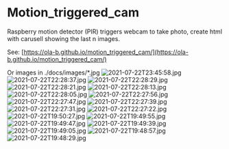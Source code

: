 # Motion_triggered_cam
Raspberry motion detector (PIR) triggers webcam to take photo, create html with carusell showing the last n images.

See: [https://ola-b.github.io/motion_triggered_cam/](https://ola-b.github.io/motion_triggered_cam/)


Or images in ./docs/images/*.jpg
![2021-07-22T23:45:58.jpg](https://github.com/Ola-B/motion_triggered_cam/blob/main/docs/images/2021-07-22T23:45:58.jpg "2021-07-22T23:45:58.jpg")
![2021-07-22T22:28:37.jpg](https://github.com/Ola-B/motion_triggered_cam/blob/main/docs/images/2021-07-22T22:28:37.jpg "2021-07-22T22:28:37.jpg")
![2021-07-22T22:28:29.jpg](https://github.com/Ola-B/motion_triggered_cam/blob/main/docs/images/2021-07-22T22:28:29.jpg "2021-07-22T22:28:29.jpg")
![2021-07-22T22:28:21.jpg](https://github.com/Ola-B/motion_triggered_cam/blob/main/docs/images/2021-07-22T22:28:21.jpg "2021-07-22T22:28:21.jpg")
![2021-07-22T22:28:13.jpg](https://github.com/Ola-B/motion_triggered_cam/blob/main/docs/images/2021-07-22T22:28:13.jpg "2021-07-22T22:28:13.jpg")
![2021-07-22T22:28:05.jpg](https://github.com/Ola-B/motion_triggered_cam/blob/main/docs/images/2021-07-22T22:28:05.jpg "2021-07-22T22:28:05.jpg")
![2021-07-22T22:27:56.jpg](https://github.com/Ola-B/motion_triggered_cam/blob/main/docs/images/2021-07-22T22:27:56.jpg "2021-07-22T22:27:56.jpg")
![2021-07-22T22:27:47.jpg](https://github.com/Ola-B/motion_triggered_cam/blob/main/docs/images/2021-07-22T22:27:47.jpg "2021-07-22T22:27:47.jpg")
![2021-07-22T22:27:39.jpg](https://github.com/Ola-B/motion_triggered_cam/blob/main/docs/images/2021-07-22T22:27:39.jpg "2021-07-22T22:27:39.jpg")
![2021-07-22T22:27:31.jpg](https://github.com/Ola-B/motion_triggered_cam/blob/main/docs/images/2021-07-22T22:27:31.jpg "2021-07-22T22:27:31.jpg")
![2021-07-22T22:27:22.jpg](https://github.com/Ola-B/motion_triggered_cam/blob/main/docs/images/2021-07-22T22:27:22.jpg "2021-07-22T22:27:22.jpg")
![2021-07-22T19:50:27.jpg](https://github.com/Ola-B/motion_triggered_cam/blob/main/docs/images/2021-07-22T19:50:27.jpg "2021-07-22T19:50:27.jpg")
![2021-07-22T19:49:55.jpg](https://github.com/Ola-B/motion_triggered_cam/blob/main/docs/images/2021-07-22T19:49:55.jpg "2021-07-22T19:49:55.jpg")
![2021-07-22T19:49:47.jpg](https://github.com/Ola-B/motion_triggered_cam/blob/main/docs/images/2021-07-22T19:49:47.jpg "2021-07-22T19:49:47.jpg")
![2021-07-22T19:49:39.jpg](https://github.com/Ola-B/motion_triggered_cam/blob/main/docs/images/2021-07-22T19:49:39.jpg "2021-07-22T19:49:39.jpg")
![2021-07-22T19:49:05.jpg](https://github.com/Ola-B/motion_triggered_cam/blob/main/docs/images/2021-07-22T19:49:05.jpg "2021-07-22T19:49:05.jpg")
![2021-07-22T19:48:57.jpg](https://github.com/Ola-B/motion_triggered_cam/blob/main/docs/images/2021-07-22T19:48:57.jpg "2021-07-22T19:48:57.jpg")
![2021-07-22T19:48:29.jpg](https://github.com/Ola-B/motion_triggered_cam/blob/main/docs/images/2021-07-22T19:48:29.jpg "2021-07-22T19:48:29.jpg")
